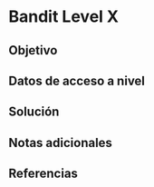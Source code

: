 
# Bandit Level X

## Objetivo

## Datos de acceso a nivel

## Solución

## Notas adicionales

## Referencias

